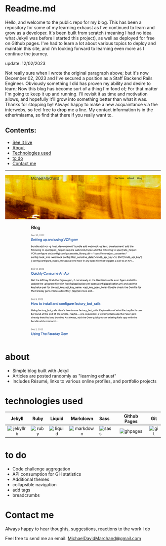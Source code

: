 # Readme.md

Hello, and welcome to the public repo for my blog. This has been a repository for some of my learning exhaust as I've continued to learn and grow as a developer. It's been built from scratch (meaning I had no idea what Jekyll was before I started this project), as well as deployed for free on Github pages. I've had to learn a lot about various topics to deploy and maintain this site, and i'm looking forward to learning even more as I continue the journey.

update: 12/02/2023

Not really sure when I wrote the original paragraph above; but it's now December 02, 2023 and I've secured a position as a Staff Backend Rails Engineer. Obviously something I did has proven my ability and desire to learn; Now this blog has become sort of a thing I'm fond of; For that matter I'm going to keep it up and running. I'll revisit it as time and motivation allows, and hopefully it'll grow into something better than what it was. Thanks for stopping by! Always happy to make a new acquaintance via the interwebs, so feel free to drop me a line. My contact information is in the ether/miasma, so find that there if you really want to.

## Contents:

-   [See it live](https://marchandmd.github.io/)
-   [About](#about)
-   [Technologies used](#technologies-used)
-   [to do](#to-do)
-   [Contact me](#contact-me)

---

![image](/assets/images/portfolio_screenshots/website/homepage.png)

# about

-   Simple blog built with Jekyll
-   Articles are posted randomly as "learning exhaust"
-   Includes Résumé, links to various online profiles, and portfolio projects

# technologies used
<center>

|Jekyll|Ruby|Liquid|Markdown|Sass|Github Pages|Git|
|:-----:|:----------:|:----------:|:----:|:---|:---:|:---:|
|<img src="https://miro.medium.com/max/820/0*N8RG95bKJnnF-wpL.png" alt="jekyllrb" width="50">|<img src="https://upload.wikimedia.org/wikipedia/commons/thumb/7/73/Ruby_logo.svg/768px-Ruby_logo.svg.png" alt="ruby" width="50">|<img src="https://cdn.shopify.com/s/files/1/0533/2089/files/Shopify-liquid.jpg?v=1585598279" alt="liquid" width="50">|<img src="https://upload.wikimedia.org/wikipedia/commons/thumb/4/48/Markdown-mark.svg/150px-Markdown-mark.svg.png" alt="markdown" width="50">|<img src="https://camo.githubusercontent.com/34be724565315ff2235ad3237bb21f3db805f559e94b878ce7cd722e4e358cac/68747470733a2f2f70726f66696c696e61746f722e7269736861762e6465762f736b696c6c732d6173736574732f736173732d6f726967696e616c2e737667" alt="sass" width="50">|<img src="https://i.ytimg.com/vi/2MsN8gpT6jY/maxresdefault.jpg" alt="ghpages" width="50">|<img src="https://camo.githubusercontent.com/b7ea09b0c030ae14623cfc3a52ab3ee0d07e0259a1b230139e65ba00454327c9/68747470733a2f2f70726f66696c696e61746f722e7269736861762e6465762f736b696c6c732d6173736574732f6769742d73636d2d69636f6e2e737667" alt="git" width="50">|
</center>

# to do

-   Code challenge aggregation
-   API consumption for GH statistics
-   Additional themes
-   collapsible navigation
-   add tags
-   breadcrumbs

# Contact me

Always happy to hear thoughts, suggestions, reactions to the work I do

Feel free to send me an email: <MichaelDavidMarchand@gmail.com>